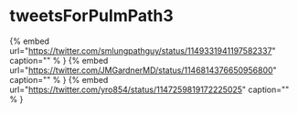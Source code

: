 # tweetsForPulmPath3

{% embed url="https://twitter.com/smlungpathguy/status/1149331941197582337"  caption="" % }
{% embed url="https://twitter.com/JMGardnerMD/status/1146814376650956800"  caption="" % }
{% embed url="https://twitter.com/yro854/status/1147259819172225025"  caption="" % }
